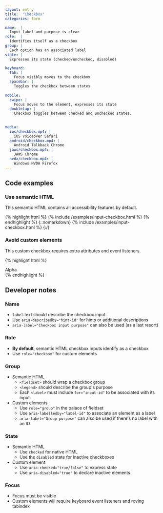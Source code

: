 ```yaml
---
layout: entry
title:  "Checkbox"
categories: form

name:  |
  Input label and purpose is clear
role:  |
  Identifies itself as a checkbox
group: |
  Each option has an associated label
state: |
  Expresses its state (checked/unchecked, disabled)

keyboard:
  tab: |
    Focus visibly moves to the checkbox
  spacebar: |
    Toggles the checkbox between states
      
mobile:
  swipe: |
    Focus moves to the element, expresses its state
  doubletap: |
    Checkbox toggles between checked and unchecked states.
    
    
media:
  ios/checkbox.mp4: |
    iOS Voiceover Safari
  android/checkbox.mp4: |
    Android Talkback Chrome
  jaws/checkbox.mp4: |
    JAWS Chrome
  nvda/checkbox.mp4: |
    Windows NVDA Firefox
---
```


## Code examples

### Use semantic HTML
This semantic HTML contains all accessibility features by default.

{% highlight html %}
{% include /examples/input-checkbox.html %}
{% endhighlight %}
{::nomarkdown}
{% include /examples/input-checkbox.html %}
{:/}



### Avoid custom elements
This custom checkbox requires extra attributes and event listeners.

{% highlight html %}
<div role="checkbox" tabindex="0" aria-checked="true">
  Alpha
</div>
{% endhighlight %}

## Developer notes

### Name
- `label` text should describe the checkbox input.
- Use `aria-describedby="hint-id"` for hints or additional descriptions
- `aria-label="Checkbox input purpose"` can also be used (as a last resort)

### Role
- **By default**, semantic HTML checkbox inputs identify as a checkbox
- Use `role="checkbox"` for custom elements

### Group
- Semantic HTML
    - `<fieldset>` should wrap a checkbox group
    - `<legend>` should describe the group's purpose
    - Each `<label>` must include `for="input-id"` to be associated with its input
- Custom elements
    - Use `role="group"` in the palace of fieldset
    - Use `aria-labelledby="label-id"` to associate an element as a label
    - `aria-label="Group purpose"` can also be used if there's no label with an ID

### State
- Semantic HTML
    - Use `checked` for native HTML
    - Use the `disabled` state for inactive checkboxes
- Custom element
    - Use `aria-checked="true/false"` to express state
    - Use `aria-disabled="true"` to declare inactive elements

### Focus
- Focus must be visible
- Custom elements will require keyboard event listeners and roving tabindex


